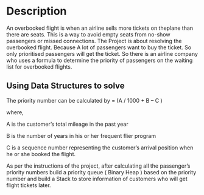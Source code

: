 # Description
An overbooked flight is when an airline sells more tickets on theplane than there are seats. This is a way to avoid empty seats from no-show passengers or missed connections. The Project is about resolving the overbooked flight. Because A lot of passengers want to buy the ticket. So only prioritised passengers will get the ticket. So there is an airline company who uses a formula to determine the priority of passengers on the waiting list for overbooked flights.

## Using Data Structures to solve
The priority number can be calculated by = (A / 1000 + B – C )

where,

A is the customer’s total mileage in the past year

B is the number of years in his or her frequent flier program

C is a sequence number representing the customer’s arrival position when he or she booked the flight.

As per the instructions of the project, after calculating all the passenger’s priority numbers build a priority queue ( Binary Heap ) based on the priority number and build a Stack to store information of customers who will get flight tickets later. 

